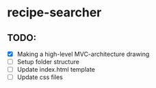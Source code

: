 # recipe-searcher

## TODO:
- [x] Making a high-level MVC-architecture drawing
- [ ] Setup folder structure
- [ ] Update index.html template
- [ ] Update css files
